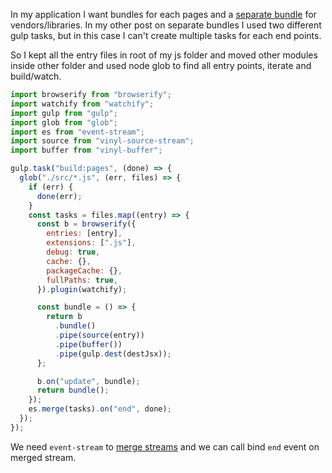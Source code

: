 <!--


---
 "Browserify : Multiple bundles with gulp"
excerpt: "Create multiple bundles using browserify and gulp"
date: 2016-02-10 00:00:01 IST
updated: 2016-02-10 00:00:01 IST
categories: javascript
tags: browserify
---

-->
<!DOCTYPE html>
<html>

<head>
  <title>basic-git-workflow</title>
  <meta charset="utf-8">
  <meta name="viewport" content="width=device-width, initial-scale=1.0">


  <link rel="stylesheet" href="./css/bootstrap.css">
  <link rel="stylesheet" href="./css/bootstrap.grid.css">
  <link rel="stylesheet" href="./css/bootstrap.min.css">
  <link rel="stylesheet" href="./css/bootstrap-reboot.min.css">
  <link rel="stylesheet" href="./css/bootstrap.css.map">
  <link rel="stylesheet" href="./css/blog-home.css">
  <link rel="stylesheet" href="./css/prism.css">
  <script async defer src="./css/prism.js"></script>
</head>
<!--------------------------------------------------------------------------------------------------->
<!--------------------------------------------------------------------------------------------------->
<!--------------------------------------------------------------------------------------------------->
<!--------------------------------------------------------------------------------------------------->
<!--------------------------------------------------------------------------------------------------->




<body>

In my application I want bundles for each pages and a [separate bundle](/2016/02/browserify-separate-app-and-vendor-bundles.html) for vendors/libraries. In my other post on separate bundles I used two different gulp tasks, but in this case I can't create multiple tasks for each end points.

So I kept all the entry files in root of my js folder and moved other modules inside other folder and used node glob to find all entry points, iterate and build/watch.

```js
import browserify from "browserify";
import watchify from "watchify";
import gulp from "gulp";
import glob from "glob";
import es from "event-stream";
import source from "vinyl-source-stream";
import buffer from "vinyl-buffer";

gulp.task("build:pages", (done) => {
  glob("./src/*.js", (err, files) => {
    if (err) {
      done(err);
    }
    const tasks = files.map((entry) => {
      const b = browserify({
        entries: [entry],
        extensions: [".js"],
        debug: true,
        cache: {},
        packageCache: {},
        fullPaths: true,
      }).plugin(watchify);

      const bundle = () => {
        return b
          .bundle()
          .pipe(source(entry))
          .pipe(buffer())
          .pipe(gulp.dest(destJsx));
      };

      b.on("update", bundle);
      return bundle();
    });
    es.merge(tasks).on("end", done);
  });
});
```

We need `event-stream` to [merge streams](https://github.com/dominictarr/event-stream#merge-stream1streamn-or-merge-streamarray) and we can call bind `end` event on merged stream.
